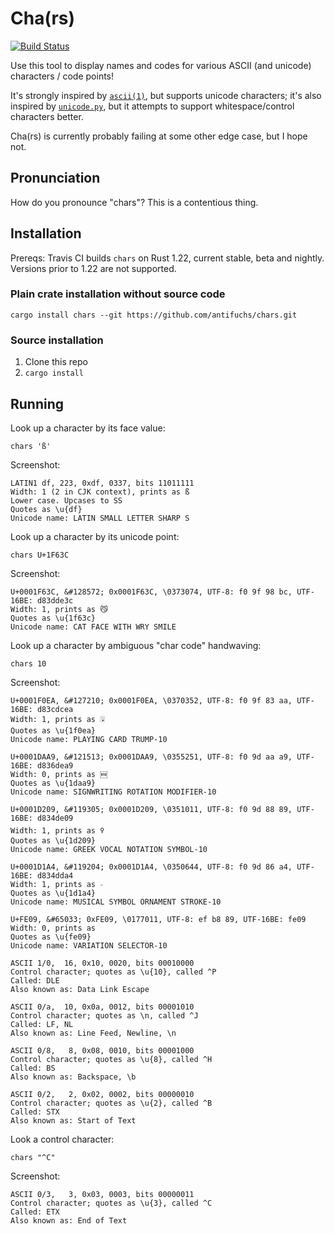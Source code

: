 # Cha(rs)
[![Build Status](https://travis-ci.org/antifuchs/chars.svg?branch=master)](https://travis-ci.org/antifuchs/chars)

Use this tool to display names and codes for various ASCII (and
unicode) characters / code points!

It's strongly inspired by
[`ascii(1)`](http://www.catb.org/esr/ascii/), but supports unicode
characters; it's also inspired by
[`unicode.py`](http://kassiopeia.juls.savba.sk/~garabik/software/unicode/),
but it attempts to support whitespace/control characters better.

Cha(rs) is currently probably failing at some other edge case, but I
hope not.

## Pronunciation

How do you pronounce "chars"? This is a contentious thing.

## Installation

Prereqs: Travis CI builds `chars` on Rust 1.22, current stable, beta
and nightly. Versions prior to 1.22 are not supported.

### Plain crate installation without source code

`cargo install chars --git https://github.com/antifuchs/chars.git`

### Source installation
1. Clone this repo
2. `cargo install`

## Running

Look up a character by its face value:

`chars 'ß'`

Screenshot:
```
LATIN1 df, 223, 0xdf, 0337, bits 11011111
Width: 1 (2 in CJK context), prints as ß
Lower case. Upcases to SS
Quotes as \u{df}
Unicode name: LATIN SMALL LETTER SHARP S
```

Look up a character by its unicode point:

`chars U+1F63C`

Screenshot:
```
U+0001F63C, &#128572; 0x0001F63C, \0373074, UTF-8: f0 9f 98 bc, UTF-16BE: d83dde3c
Width: 1, prints as 😼
Quotes as \u{1f63c}
Unicode name: CAT FACE WITH WRY SMILE
```

Look up a character by ambiguous "char code" handwaving:

`chars 10`

Screenshot:
```
U+0001F0EA, &#127210; 0x0001F0EA, \0370352, UTF-8: f0 9f 83 aa, UTF-16BE: d83cdcea
Width: 1, prints as 🃪
Quotes as \u{1f0ea}
Unicode name: PLAYING CARD TRUMP-10

U+0001DAA9, &#121513; 0x0001DAA9, \0355251, UTF-8: f0 9d aa a9, UTF-16BE: d836dea9
Width: 0, prints as 𝪩
Quotes as \u{1daa9}
Unicode name: SIGNWRITING ROTATION MODIFIER-10

U+0001D209, &#119305; 0x0001D209, \0351011, UTF-8: f0 9d 88 89, UTF-16BE: d834de09
Width: 1, prints as 𝈉
Quotes as \u{1d209}
Unicode name: GREEK VOCAL NOTATION SYMBOL-10

U+0001D1A4, &#119204; 0x0001D1A4, \0350644, UTF-8: f0 9d 86 a4, UTF-16BE: d834dda4
Width: 1, prints as 𝆤
Quotes as \u{1d1a4}
Unicode name: MUSICAL SYMBOL ORNAMENT STROKE-10

U+FE09, &#65033; 0xFE09, \0177011, UTF-8: ef b8 89, UTF-16BE: fe09
Width: 0, prints as ︉
Quotes as \u{fe09}
Unicode name: VARIATION SELECTOR-10

ASCII 1/0,  16, 0x10, 0020, bits 00010000
Control character; quotes as \u{10}, called ^P
Called: DLE
Also known as: Data Link Escape

ASCII 0/a,  10, 0x0a, 0012, bits 00001010
Control character; quotes as \n, called ^J
Called: LF, NL
Also known as: Line Feed, Newline, \n

ASCII 0/8,   8, 0x08, 0010, bits 00001000
Control character; quotes as \u{8}, called ^H
Called: BS
Also known as: Backspace, \b

ASCII 0/2,   2, 0x02, 0002, bits 00000010
Control character; quotes as \u{2}, called ^B
Called: STX
Also known as: Start of Text
```

Look a control character:

`chars "^C"`

Screenshot:
```
ASCII 0/3,   3, 0x03, 0003, bits 00000011
Control character; quotes as \u{3}, called ^C
Called: ETX
Also known as: End of Text
```
